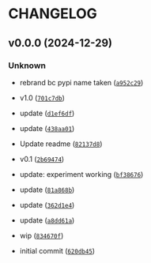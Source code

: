 # CHANGELOG



## v0.0.0 (2024-12-29)

### Unknown

* rebrand bc pypi name taken ([`a952c29`](https://github.com/dtch1997/easy-inspect/commit/a952c29d2635ab615d127dc775e66ec4629e7dc0))

* v1.0 ([`701c7db`](https://github.com/dtch1997/easy-inspect/commit/701c7dbce6550d0a4d0a52dc0097792654643c0b))

* update ([`d1ef6df`](https://github.com/dtch1997/easy-inspect/commit/d1ef6df20fe2d1e15a480b47c855c9951fc27bea))

* update ([`438aa01`](https://github.com/dtch1997/easy-inspect/commit/438aa0177130d8f93640e8c1f909faaafffce5b2))

* Update readme ([`82137d8`](https://github.com/dtch1997/easy-inspect/commit/82137d885b786f6206d819361b1758f1f65259c9))

* v0.1 ([`2b69474`](https://github.com/dtch1997/easy-inspect/commit/2b694744538cba1c387fea8a498afb9966f1b643))

* update: experiment working ([`bf38676`](https://github.com/dtch1997/easy-inspect/commit/bf38676742d79cbe7c56765113554633b1074aa2))

* update ([`81a868b`](https://github.com/dtch1997/easy-inspect/commit/81a868b89e12701b0ae0d054e75574352425291e))

* update ([`362d1e4`](https://github.com/dtch1997/easy-inspect/commit/362d1e46cbc776cce02952e0030daaabf5947b5c))

* update ([`a8dd61a`](https://github.com/dtch1997/easy-inspect/commit/a8dd61a5c7c744c2cde0922781d161d5e369bf40))

* wip ([`834670f`](https://github.com/dtch1997/easy-inspect/commit/834670f8439fd7838a5cd2f9d0910fca0cafa2fc))

* initial commit ([`620db45`](https://github.com/dtch1997/easy-inspect/commit/620db45720958afbef87d535990056bc099f1382))
